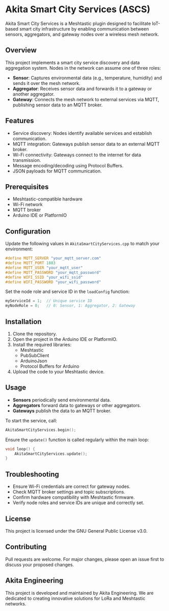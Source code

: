# Akita Smart City Services (ASCS)

Akita Smart City Services is a Meshtastic plugin designed to facilitate IoT-based smart city infrastructure by enabling communication between sensors, aggregators, and gateway nodes over a wireless mesh network.

## Overview

This project implements a smart city service discovery and data aggregation system. Nodes in the network can assume one of three roles:
- **Sensor**: Captures environmental data (e.g., temperature, humidity) and sends it over the mesh network.
- **Aggregator**: Receives sensor data and forwards it to a gateway or another aggregator.
- **Gateway**: Connects the mesh network to external services via MQTT, publishing sensor data to an MQTT broker.

## Features

- Service discovery: Nodes identify available services and establish communication.
- MQTT integration: Gateways publish sensor data to an external MQTT broker.
- Wi-Fi connectivity: Gateways connect to the internet for data transmission.
- Message encoding/decoding using Protocol Buffers.
- JSON payloads for MQTT communication.

## Prerequisites

- Meshtastic-compatible hardware
- Wi-Fi network
- MQTT broker
- Arduino IDE or PlatformIO

## Configuration

Update the following values in `AkitaSmartCityServices.cpp` to match your environment:

```cpp
#define MQTT_SERVER "your_mqtt_server.com"
#define MQTT_PORT 1883
#define MQTT_USER "your_mqtt_user"
#define MQTT_PASSWORD "your_mqtt_password"
#define WIFI_SSID "your_wifi_ssid"
#define WIFI_PASSWORD "your_wifi_password"
```

Set the node role and service ID in the `loadConfig` function:

```cpp
myServiceId = 1;  // Unique service ID
myNodeRole = 0;   // 0: Sensor, 1: Aggregator, 2: Gateway
```

## Installation

1. Clone the repository.
2. Open the project in the Arduino IDE or PlatformIO.
3. Install the required libraries:
    - Meshtastic
    - PubSubClient
    - ArduinoJson
    - Protocol Buffers for Arduino
4. Upload the code to your Meshtastic device.

## Usage

- **Sensors** periodically send environmental data.
- **Aggregators** forward data to gateways or other aggregators.
- **Gateways** publish the data to an MQTT broker.

To start the service, call:

```cpp
AkitaSmartCityServices.begin();
```

Ensure the `update()` function is called regularly within the main loop:

```cpp
void loop() {
    AkitaSmartCityServices.update();
}
```

## Troubleshooting

- Ensure Wi-Fi credentials are correct for gateway nodes.
- Check MQTT broker settings and topic subscriptions.
- Confirm hardware compatibility with Meshtastic firmware.
- Verify node roles and service IDs are unique and correctly set.

## License

This project is licensed under the GNU General Public License v3.0.

## Contributing

Pull requests are welcome. For major changes, please open an issue first to discuss your proposed changes.

## Akita Engineering
This project is developed and maintained by Akita Engineering. We are dedicated to creating innovative solutions for LoRa and Meshtastic networks.

